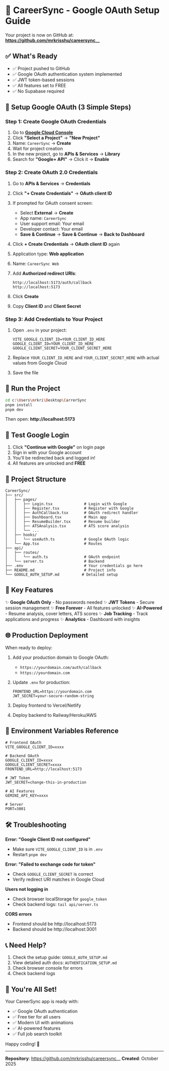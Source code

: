 # 🚀 CareerSync - Google OAuth Setup Guide

Your project is now on GitHub at: **https://github.com/mrkrisshu/careersync__**

## ✅ What's Ready

- ✅ Project pushed to GitHub
- ✅ Google OAuth authentication system implemented
- ✅ JWT token-based sessions
- ✅ All features set to FREE
- ✅ No Supabase required

## 🔐 Setup Google OAuth (3 Simple Steps)

### Step 1: Create Google OAuth Credentials

1. Go to **[Google Cloud Console](https://console.cloud.google.com)**
2. Click **"Select a Project"** → **"New Project"**
3. Name: `CareerSync` → **Create**
4. Wait for project creation
5. In the new project, go to **APIs & Services** → **Library**
6. Search for **"Google+ API"** → Click it → **Enable**

### Step 2: Create OAuth 2.0 Credentials

1. Go to **APIs & Services** → **Credentials**
2. Click **"+ Create Credentials"** → **OAuth client ID**
3. If prompted for OAuth consent screen:
   - Select **External** → **Create**
   - App name: `CareerSync`
   - User support email: Your email
   - Developer contact: Your email
   - **Save & Continue** → **Save & Continue** → **Back to Dashboard**

4. Click **+ Create Credentials** → **OAuth client ID** again
5. Application type: **Web application**
6. Name: `CareerSync Web`
7. Add **Authorized redirect URIs**:
   ```
   http://localhost:5173/auth/callback
   http://localhost:5173
   ```
8. Click **Create**
9. Copy **Client ID** and **Client Secret**

### Step 3: Add Credentials to Your Project

1. Open `.env` in your project:
   ```env
   VITE_GOOGLE_CLIENT_ID=YOUR_CLIENT_ID_HERE
   GOOGLE_CLIENT_ID=YOUR_CLIENT_ID_HERE
   GOOGLE_CLIENT_SECRET=YOUR_CLIENT_SECRET_HERE
   ```

2. Replace `YOUR_CLIENT_ID_HERE` and `YOUR_CLIENT_SECRET_HERE` with actual values from Google Cloud

3. Save the file

## 🚀 Run the Project

```bash
cd c:\Users\mrkri\Desktop\CarrerSync
pnpm install
pnpm dev
```

Then open: **http://localhost:5173**

## 🧪 Test Google Login

1. Click **"Continue with Google"** on login page
2. Sign in with your Google account
3. You'll be redirected back and logged in!
4. All features are unlocked and **FREE**

## 📁 Project Structure

```
CareerSync/
├── src/
│   ├── pages/
│   │   ├── Login.tsx              # Login with Google
│   │   ├── Register.tsx           # Register with Google
│   │   ├── AuthCallback.tsx       # OAuth redirect handler
│   │   ├── Dashboard.tsx          # Main app
│   │   ├── ResumeBuilder.tsx      # Resume builder
│   │   ├── ATSAnalysis.tsx        # ATS score analysis
│   │   └── ...
│   ├── hooks/
│   │   └── useAuth.ts             # Google OAuth logic
│   └── App.tsx                    # Routes
├── api/
│   ├── routes/
│   │   └── auth.ts                # OAuth endpoint
│   └── server.ts                  # Backend
├── .env                           # Your credentials go here
├── README.md                      # Project info
└── GOOGLE_AUTH_SETUP.md          # Detailed setup
```

## 🔑 Key Features

✨ **Google OAuth Only** - No passwords needed
✨ **JWT Tokens** - Secure session management
✨ **Free Forever** - All features unlocked
✨ **AI-Powered** - Resume analysis, cover letters, ATS scores
✨ **Job Tracking** - Track applications and progress
✨ **Analytics** - Dashboard with insights

## 🌐 Production Deployment

When ready to deploy:

1. Add your production domain to Google OAuth:
   - `https://yourdomain.com/auth/callback`
   - `https://yourdomain.com`

2. Update `.env` for production:
   ```env
   FRONTEND_URL=https://yourdomain.com
   JWT_SECRET=your-secure-random-string
   ```

3. Deploy frontend to Vercel/Netlify
4. Deploy backend to Railway/Heroku/AWS

## 📝 Environment Variables Reference

```env
# Frontend OAuth
VITE_GOOGLE_CLIENT_ID=xxxx

# Backend OAuth
GOOGLE_CLIENT_ID=xxxx
GOOGLE_CLIENT_SECRET=xxxx
FRONTEND_URL=http://localhost:5173

# JWT Token
JWT_SECRET=change-this-in-production

# AI Features
GEMINI_API_KEY=xxxx

# Server
PORT=3001
```

## 🛠️ Troubleshooting

**Error: "Google Client ID not configured"**
- Make sure `VITE_GOOGLE_CLIENT_ID` is in `.env`
- Restart `pnpm dev`

**Error: "Failed to exchange code for token"**
- Check `GOOGLE_CLIENT_SECRET` is correct
- Verify redirect URI matches in Google Cloud

**Users not logging in**
- Check browser localStorage for `google_token`
- Check backend logs: `tail api/server.ts`

**CORS errors**
- Frontend should be http://localhost:5173
- Backend should be http://localhost:3001

## 📞 Need Help?

1. Check the setup guide: `GOOGLE_AUTH_SETUP.md`
2. View detailed auth docs: `AUTHENTICATION_SETUP.md`
3. Check browser console for errors
4. Check backend logs

## 🎉 You're All Set!

Your CareerSync app is ready with:
- ✅ Google OAuth authentication
- ✅ Free tier for all users
- ✅ Modern UI with animations
- ✅ AI-powered features
- ✅ Full job search toolkit

Happy coding! 🚀

---

**Repository**: https://github.com/mrkrisshu/careersync__
**Created**: October 2025
